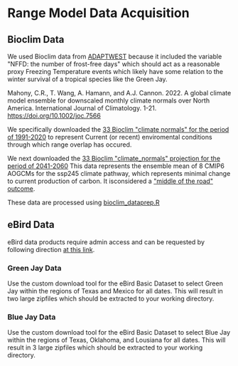 # Range Model Data Acquisition


## Bioclim Data
We used Bioclim data from [ADAPTWEST](https://adaptwest.databasin.org/pages/adaptwest-climatena/) because it included the variable "NFFD: the number of frost-free days" which should act as a reasonable proxy Freezing Temperature events which likely have some relation to the winter survival of a tropical species like the Green Jay.

Mahony, C.R., T. Wang, A. Hamann, and A.J. Cannon. 2022. A global climate model ensemble for downscaled monthly climate normals over North America. International Journal of Climatology. 1-21. https://doi.org/10.1002/joc.7566

We specifically downloaded the [33 Bioclim "climate normals" for the period of 1991-2020](https://adaptwest.databasin.org/pages/adaptwest-climatena/#:~:text=1991%2D2020%20period-,zipfile,-zipfile) to represent Current (or recent) enviromental conditions through which range overlap has occured.

We next downloaded the [33 Bioclim "climate_normals" projection for the period of 2041-2060](https://s3-us-west-2.amazonaws.com/www.cacpd.org/CMIP6v73/ensembles/ensemble_8GCMs_ssp245_2041_2060_bioclim.zip) This data represents the ensemble mean of 8 CMIP6 AOGCMs for the ssp245 climate pathway, which represents minimal change to current production of carbon. It isconsidered a ["middle of the road" outcome](https://www.carbonbrief.org/explainer-how-shared-socioeconomic-pathways-explore-future-climate-change/). 

These data are processed using [bioclim_dataprep.R](https://github.com/brianstokesUT/Hybrid-Jay/blob/main/Range%20Model/bioclim_dataprep.R)


## eBird Data
eBird data products require admin access and can be requested by following direction [at this link](https://science.ebird.org/en/use-ebird-data). 

### Green Jay Data
Use the custom download tool for the eBird Basic Dataset to select Green Jay within the regions of Texas and Mexico for all dates. This will result in two large zipfiles which should be extracted to your working directory.

### Blue Jay Data
Use the custom download tool for the eBird Basic Dataset to select Blue Jay within the regions of Texas, Oklahoma, and Lousiana for all dates. This will result in 3 large zipfiles which should be extracted to your working directory.
